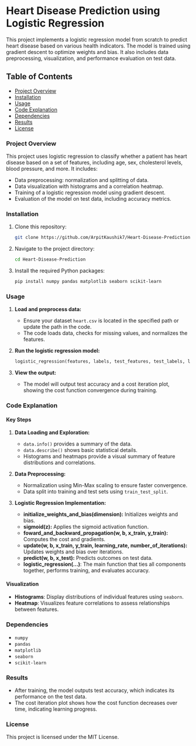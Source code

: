 # Heart Disease Prediction using Logistic Regression

This project implements a logistic regression model from scratch to predict heart disease based on various health indicators. The model is trained using gradient descent to optimize weights and bias. It also includes data preprocessing, visualization, and performance evaluation on test data.

## Table of Contents

- [Project Overview](#project-overview)
- [Installation](#installation)
- [Usage](#usage)
- [Code Explanation](#code-explanation)
- [Dependencies](#dependencies)
- [Results](#results)
- [License](#license)

### Project Overview

This project uses logistic regression to classify whether a patient has heart disease based on a set of features, including age, sex, cholesterol levels, blood pressure, and more. It includes:
- Data preprocessing: normalization and splitting of data.
- Data visualization with histograms and a correlation heatmap.
- Training of a logistic regression model using gradient descent.
- Evaluation of the model on test data, including accuracy metrics.

### Installation

1. Clone this repository:
   ```bash
   git clone https://github.com/ArpitKaushik7/Heart-Disease-Prediction.git
   ```
2. Navigate to the project directory:
   ```bash
   cd Heart-Disease-Prediction
   ```
3. Install the required Python packages:
   ```bash
   pip install numpy pandas matplotlib seaborn scikit-learn
   ```

### Usage

1. **Load and preprocess data:**
   - Ensure your dataset `heart.csv` is located in the specified path or update the path in the code.
   - The code loads data, checks for missing values, and normalizes the features.

2. **Run the logistic regression model:**
   ```python
   logistic_regression(features, labels, test_features, test_labels, learning_rate=1.5, num_iterations=300)
   ```
3. **View the output:**
   - The model will output test accuracy and a cost iteration plot, showing the cost function convergence during training.

### Code Explanation

#### Key Steps

1. **Data Loading and Exploration:**
   - `data.info()` provides a summary of the data.
   - `data.describe()` shows basic statistical details.
   - Histograms and heatmaps provide a visual summary of feature distributions and correlations.

2. **Data Preprocessing:**
   - Normalization using Min-Max scaling to ensure faster convergence.
   - Data split into training and test sets using `train_test_split`.

3. **Logistic Regression Implementation:**
   - **initialize_weights_and_bias(dimension):** Initializes weights and bias.
   - **sigmoid(z):** Applies the sigmoid activation function.
   - **foward_and_backward_propagation(w, b, x_train, y_train):** Computes the cost and gradients.
   - **update(w, b, x_train, y_train, learning_rate, number_of_iterations):** Updates weights and bias over iterations.
   - **predict(w, b, x_test):** Predicts outcomes on test data.
   - **logistic_regression(...)**: The main function that ties all components together, performs training, and evaluates accuracy.

#### Visualization

- **Histograms**: Display distributions of individual features using `seaborn`.
- **Heatmap**: Visualizes feature correlations to assess relationships between features.

### Dependencies

- `numpy`
- `pandas`
- `matplotlib`
- `seaborn`
- `scikit-learn`

### Results

- After training, the model outputs test accuracy, which indicates its performance on the test data.
- The cost iteration plot shows how the cost function decreases over time, indicating learning progress.

### License

This project is licensed under the MIT License. 
